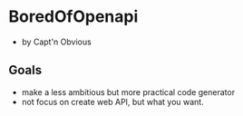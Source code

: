 # BoredOfOpenapi
- by Capt'n Obvious

## Goals

  * make a less ambitious but more practical code generator
  * not focus on create web API, but what you want.

